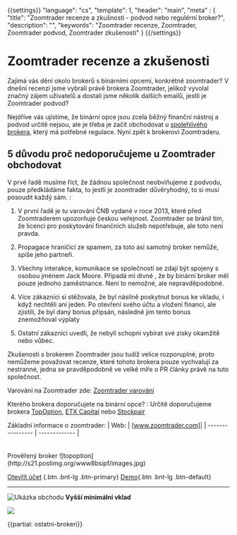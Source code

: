 {{settings}}
  "language": "cs",
  "template": 1,
  "header": "main",
  "meta" : {
    "title": "Zoomtrader recenze a zkušnosti - podvod nebo regulérní broker?",
    "description": "",
    "keywords": "Zoomtrader recenze, Zoomtrader, Zoomtrader podvod, Zoomtrader zkušenosti"
  }
{{/settings}}

<div class="row">
<div class="col-md-9" role="main" markdown="1">

# Zoomtrader recenze a zkušenosti


Zajímá vás dění okolo brokerů s binárními opcemi, konkrétně zoomtrader? V dnešní recenzi jsme vybrali právě brokera Zoomtrader,  jelikož vyvolal značný zájem uživatelů a dostali jsme několik dalších emailů, jestli je Zoomtrader podvod? 

Nejdříve vás ujístíme, že binární opce jsou zcela běžný finanční nástroj a podvod určitě nejsou, ale je třeba je začít obchodovat u [spolehlivého brokera](http://www.forexsrovnavac.cz/topoption), který má potřebné regulace. Nyní zpět k brokerovi Zoomtraderu.


## 5 důvodu proč nedoporučujeme u Zoomtrader obchodovat

V prvé řadě musíme říct, že žádnou společnost neobviňujeme z podvodu, pouze předkládáme fakta, to jestli je zoomtrader důvěryhodný, to si musí posoudit každý sám.
:  


1. V první řadě je tu varování ČNB vydané v roce 2013, které před Zoomtraderem upozorňuje českou veřejnost. Zoomtrader se bránil tím, že licenci pro poskytování finančních služeb nepotřebuje, ale toto není pravda.

2. Propagace hraničící ze spamem, za toto asi samotný broker nemůže, spíše jeho partneři.

3. Všechny interakce, komunikace se společností se zdají být spojeny s osobou jménem Jack Moore. Připadá mi divné , že by binární  broker měl pouze jednoho zaměstnance. Není to nemožné, ale nepravděpodobné.

4. Více zákazníci si stěžovala, že byl násilně poskytnut bonus ke vkladu, i když nechtěli ani jeden. Po otevření svého účtu a vložení financí, ale zjistili, že byl daný bonus připsán, následně jim tento bonus znemožňoval výplaty

5. Ostatní zákazníci uvedli, že nebyli schopni vybírat své zisky okamžitě nebo vůbec.

Zkušenosti s brokerem Zoomtrader jsou tudíž velice rozporuplné, proto nemůžeme považovat recenze, které tohoto brokera pouze vychvalují za nestranné, jedna se pravděpodobně ve velké míře o PR články právě na tuto společnost.

Varování na Zoomtrader zde: [Zoomtrader varování](http://www.cnb.cz/cs/spotrebitel/ochrana_spotrebitele/upozorneni/upozorneni_zoompartners.html)

Kterého brokera doporučujete na binární opce?
:   Určitě doporučujeme brokera [TopOption](http://blog.forexsrovnavac.cz/topoption "TopOption"), [ETX Capital](http://www.forexsrovnavac.cz/etx-capital-zkusenosti "ETX Capital") nebo [Stockpair](http://www.forexsrovnavac.cz/stockpair "Stockpair")

Základní informace o zoomtrader:
| Web:     |   [www.zoomtrader.com]|
| ---------------- | ------------- |






</div>
<div class="col-md-3" markdown="1">
<div class="well" markdown="1" style="margin-top: 2.5em">
Prověřený broker
![topoption](http://s21.postimg.org/www8bsipf/images.jpg)  

[Otevřít účet](http://serv.markets.com/promoRedirect?key=ej0xMzY5NDc4OSZsPTEzNjk0Nzg3JnA9MTAxNjA%3D "Registrace") {.btn .bnt-lg .btn-primary} [Demo](http://serv.markets.com/promoRedirect?key=ej0xMzY5NDc4OSZsPTEzNjk0Nzg3JnA9MTAxNjA%3D "Demo účet"){.btn .bnt-lg .btn-default}

</div>
<div class="container-fluid" markdown="1">

- - -
</div>
<div class="container-fluid" markdown="1">

![Ukázka obchodu](http://s16.postimg.org/kwlkxzd75/1402286495_2.png)     **Vyšší minimální vklad**

</div>
<div class="container-fluid" markdown="1">

<a href="http://serv.markets.com/promoRedirect?key=ej0xMzY5NDc4OSZsPTEzNjk0Nzg3JnA9MTAxNjA%3D"  target="_blank">
 <img src="http://blog.forexsrovnavac.cz/wp-content/uploads/2014/10/informace.png" width="" height=""/>

</a>

</div>
</div>
</div>

{{partial: ostatni-brokeri}}